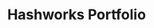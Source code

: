---
title: Hashworks Portfolio
description: Layout design, Magazine design, Illustration
categories:
- MAGAZINE & BOOK
layout: portfolio_detail
background-class: portBgImg

porject_title: Hashworks Portfolio
porject_subtitle: Layout design, Magazine design, Illustration
porject_apple_imglink: ""
porject_android_imglink: ""
project_detail: This magazine combines all of the works done by Hashworks. It encapsulates amazing articles, case studies and Hashwork’s journey throughout the past years. Pages which are super informative not only compels the readers to go on, but also to admire the beautifully designed layout which keeps the readers entertained.
whatWeDoList:
- Layout design
- Magazine design
- Illustration
img: "/assets/img/portfolio/Hashworks-Logo.svg"
imgContent:   A page from the hashworks portfolio magazine.
img1: "/assets/img/portfolio/Logo_step 1.svg"
img2: "/assets/img/portfolio/Logo_step 2.svg"
img3: "/assets/img/portfolio/Logo_step 3.svg"

variation_img1: "/assets/img/portfolio/card 1.1.svg"
variation_img2: "/assets/img/portfolio/card 1.2.svg"
variation_img3: "/assets/img/portfolio/card 1.3.svg"
variation_img4: "/assets/img/portfolio/card 2.1.svg"
variation_img5: "/assets/img/portfolio/card 3.1.png"
---